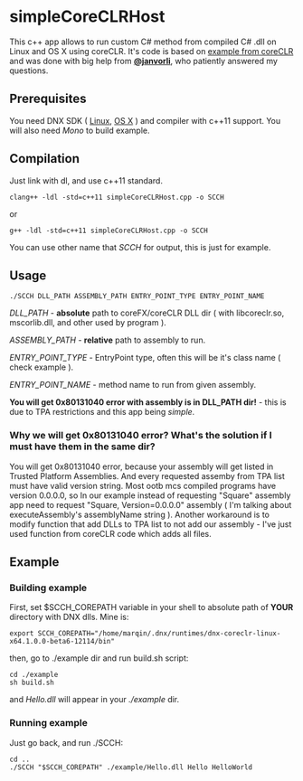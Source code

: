 # simpleCoreCLRHost

  This c++ app allows to run custom C# method from compiled C# .dll on Linux and OS X using coreCLR.
  It's code is based on [example from coreCLR](https://github.com/dotnet/coreclr/tree/master/src/coreclr/hosts/unixcoreruncommon)
  and was done with big help from [**@janvorli**](https://github.com/janvorli), who patiently answered my questions.

## Prerequisites
  You need DNX SDK
  ( [Linux](https://github.com/dotnet/coreclr/blob/master/Documentation/install/get-dotnetcore-dnx-linux.md), [OS X](https://github.com/dotnet/coreclr/blob/master/Documentation/install/get-dotnetcore-dnx-osx.md) )
  and compiler with c++11 support. You will also need *Mono* to build example.

## Compilation
  Just link with dl, and use c++11 standard.

    clang++ -ldl -std=c++11 simpleCoreCLRHost.cpp -o SCCH
  or

    g++ -ldl -std=c++11 simpleCoreCLRHost.cpp -o SCCH
  You can use other name that *SCCH* for output, this is just for example.

## Usage


    ./SCCH DLL_PATH ASSEMBLY_PATH ENTRY_POINT_TYPE ENTRY_POINT_NAME

  *DLL_PATH* - **absolute** path to coreFX/coreCLR DLL dir ( with libcoreclr.so, mscorlib.dll, and other used by program ).

  *ASSEMBLY_PATH* - **relative** path to assembly to run.

  *ENTRY_POINT_TYPE* - EntryPoint type, often this will be it's class name ( check example ).

  *ENTRY_POINT_NAME* - method name to run from given assembly.

  **You will get 0x80131040 error with assembly is in DLL_PATH dir!** - this is due to TPA restrictions and this app being *simple*.

### Why we will get 0x80131040 error? What's the solution if I must have them in the same dir?
You will get 0x80131040 error, because your assembly will get listed in Trusted Platform Assemblies. And every requested assemby from TPA list must have valid version string. Most ootb mcs compiled programs have version 0.0.0.0, so In our example instead of requesting "Square" assembly app need to request "Square, Version=0.0.0.0" assembly ( I'm talking about executeAssembly's assemblyName string ). Another workaround is to modify function that add DLLs to TPA list to not add our assembly - I've just used function from coreCLR code which adds all files.


## Example
### Building example
  First, set $SCCH_COREPATH variable in your shell to absolute path of **YOUR** directory with DNX dlls.
  Mine is:

    export SCCH_COREPATH="/home/marqin/.dnx/runtimes/dnx-coreclr-linux-x64.1.0.0-beta6-12114/bin"
  then, go to ./example dir and run build.sh script:

    cd ./example
    sh build.sh
  and *Hello.dll* will appear in your *./example* dir.

### Running example
  Just go back, and run ./SCCH:

    cd ..
    ./SCCH "$SCCH_COREPATH" ./example/Hello.dll Hello HelloWorld
